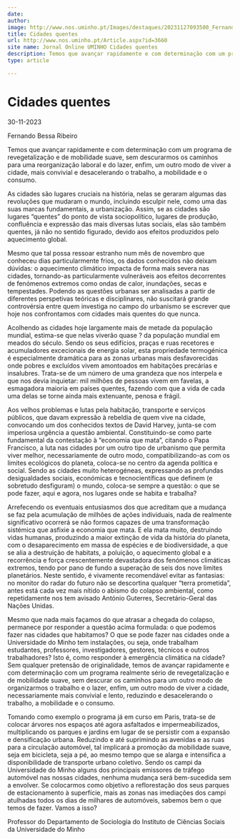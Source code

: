 ```yaml
---
date: 
author: 
image: http://www.nos.uminho.pt/Images/destaques/20231127093500_FernandoBessaRibeiro.jpg
title: Cidades quentes
url: http://www.nos.uminho.pt/Article.aspx?id=3660
site name: Jornal Online UMINHO Cidades quentes
description: Temos que avançar rapidamente e com determinação com um programa de revegetalização e de mobilidade suave, sem descurarmos os caminhos para uma reorganização laboral e do lazer, enfim, um outro modo de viver a cidade, mais convivial e desacelerando o trabalho, a mobilidade e o consumo.
type: article

---
```

# Cidades quentes


30-11-2023

Fernando Bessa Ribeiro

Temos que avançar rapidamente e com determinação com um programa de revegetalização e de mobilidade suave, sem descurarmos os caminhos para uma reorganização laboral e do lazer, enfim, um outro modo de viver a cidade, mais convivial e desacelerando o trabalho, a mobilidade e o consumo.

As cidades são lugares cruciais na história, nelas se geraram algumas das revoluções que mudaram o mundo, incluindo esculpir nele, como uma das suas marcas fundamentais, a urbanização. Assim, se as cidades são lugares “quentes” do ponto de vista sociopolítico, lugares de produção, confluência e expressão das mais diversas lutas sociais, elas são também quentes, já não no sentido figurado, devido aos efeitos produzidos pelo aquecimento global.

Mesmo que tal possa ressoar estranho num mês de novembro que conheceu dias particularmente frios, os dados conhecidos não deixam dúvidas: o aquecimento climático impacta de forma mais severa nas cidades, tornando-as particularmente vulneráveis aos efeitos decorrentes de fenómenos extremos como ondas de calor, inundações, secas e tempestades. Podendo as questões urbanas ser analisadas a partir de diferentes perspetivas teóricas e disciplinares, não suscitará grande controvérsia entre quem investiga no campo do urbanismo se escrever que hoje nos confrontamos com cidades mais quentes do que nunca.

Acolhendo as cidades hoje largamente mais de metade da população mundial, estima-se que nelas viverão quase ? da população mundial em meados do século. Sendo os seus edifícios, praças e ruas recetores e acumuladores excecionais de energia solar, esta propriedade termogénica é especialmente dramática para as zonas urbanas mais desfavorecidas onde pobres e excluídos vivem amontoados em habitações precárias e insalubres. Trata-se de um número de uma grandeza que nos interpela e que nos devia inquietar: mil milhões de pessoas vivem em favelas, a esmagadora maioria em países quentes, fazendo com que a vida de cada uma delas se torne ainda mais extenuante, penosa e frágil.

Aos velhos problemas e lutas pela habitação, transporte e serviços públicos, que davam expressão à rebeldia de quem vive na cidade, convocando um dos conhecidos textos de David Harvey, junta-se com imperiosa urgência a questão ambiental. Constituindo-se como parte fundamental da contestação à “economia que mata”, citando o Papa Francisco, a luta nas cidades por um outro tipo de urbanismo que permita viver melhor, necessariamente de outro modo, compatibilizando-as com os limites ecológicos do planeta, coloca-se no centro da agenda política e social. Sendo as cidades muito heterogéneas, expressando as profundas desigualdades sociais, económicas e tecnocientíficas que definem (e sobretudo desfiguram) o mundo, coloca-se sempre a questão: o que se pode fazer, aqui e agora, nos lugares onde se habita e trabalha?

Arrefecendo os eventuais entusiasmos dos que acreditam que a mudança se faz pela acumulação de milhões de ações individuais, nada de realmente significativo ocorrerá se não formos capazes de uma transformação sistémica que asfixie a economia que mata. E ela mata muito, destruindo vidas humanas, produzindo a maior extinção de vida da história do planeta, com o desaparecimento em massa de espécies e de biodiversidade, a que se alia a destruição de habitats, a poluição, o aquecimento global e a recorrência e força crescentemente devastadora dos fenómenos climáticas extremos, tendo por pano de fundo a superação de seis dos nove limites planetários. Neste sentido, é vivamente recomendável evitar as fantasias: no monitor do radar do futuro não se descortina qualquer “terra prometida”, antes está cada vez mais nítido o abismo do colapso ambiental, como repetidamente nos tem avisado António Guterres, Secretário-Geral das Nações Unidas.

Mesmo que nada mais façamos do que atrasar a chegada do colapso, permanece por responder a questão acima formulada: o que podemos fazer nas cidades que habitamos? O que se pode fazer nas cidades onde a Universidade do Minho tem instalações, ou seja, onde trabalham estudantes, professores, investigadores, gestores, técnicos e outros trabalhadores? Isto é, como responder à emergência climática na cidade? Sem qualquer pretensão de originalidade, temos de avançar rapidamente e com determinação com um programa realmente sério de revegetalização e de mobilidade suave, sem descurar os caminhos para um outro modo de organizarmos o trabalho e o lazer, enfim, um outro modo de viver a cidade, necessariamente mais convivial e lento, reduzindo e desacelerando o trabalho, a mobilidade e o consumo.

Tomando como exemplo o programa já em curso em Paris, trata-se de colocar árvores nos espaços até agora asfaltados e impermeabilizados, multiplicando os parques e jardins em lugar de se persistir com a expansão e densificação urbana. Reduzindo e até suprimindo as avenidas e as ruas para a circulação automóvel, tal implicará a promoção da mobilidade suave, seja em bicicleta, seja a pé, ao mesmo tempo que se alarga e intensifica a disponibilidade de transporte urbano coletivo. Sendo os campi da Universidade do Minho alguns dos principais emissores de tráfego automóvel nas nossas cidades, nenhuma mudança será bem-sucedida sem a envolver. Se colocarmos como objetivo a reflorestação dos seus parques de estacionamento à superfície, mais as zonas nas imediações dos campi atulhadas todos os dias de milhares de automóveis, sabemos bem o que temos de fazer. Vamos a isso? 

Professor do Departamento de Sociologia do Instituto de Ciências Sociais da Universidade do Minho

